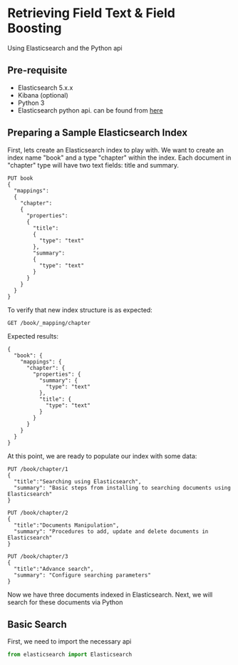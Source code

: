 # Retrieving Field Text & Field Boosting
Using Elasticsearch and the Python api

## Pre-requisite
* Elasticsearch 5.x.x
* Kibana (optional)
* Python 3
* Elasticsearch python api. can be found from [here](https://elasticsearch-py.readthedocs.io/en/master/)


## Preparing a Sample Elasticsearch Index
First, lets create an Elasticsearch index to play with. We want to create an index name "book" and a type "chapter" within the index.
Each document in "chapter" type will have two text fields: title and summary.

``` Elasticsearch via Kibana
PUT book
{
  "mappings":
  {
    "chapter":
    {
      "properties":
      {
        "title":
        {
          "type": "text"
        },
        "summary":
        {
          "type": "text"
        }
      }
    }
  }
}
```

To verify that new index structure is as expected:

``` Elasticsearch via Kibana
GET /book/_mapping/chapter
```

Expected results:
``` Output
{
  "book": {
    "mappings": {
      "chapter": {
        "properties": {
          "summary": {
            "type": "text"
          },
          "title": {
            "type": "text"
          }
        }
      }
    }
  }
}
```

At this point, we are ready to populate our index with some data:
```
PUT /book/chapter/1
{
  "title":"Searching using Elasticsearch",
  "summary": "Basic steps from installing to searching documents using Elasticsearch"
}

PUT /book/chapter/2
{
  "title":"Documents Manipulation",
  "summary": "Procedures to add, update and delete documents in Elasticsearch"
}

PUT /book/chapter/3
{
  "title":"Advance search",
  "summary": "Configure searching parameters"
}
```

Now we have three documents indexed in Elasticsearch. Next, we will search for these documents via Python

## Basic Search

First, we need to import the necessary api
```python
from elasticsearch import Elasticsearch
```


